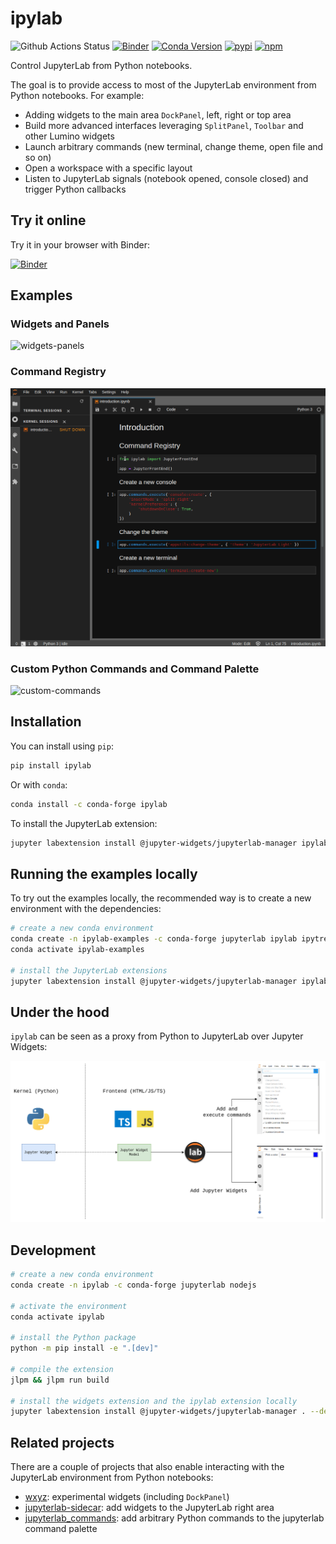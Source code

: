 # ipylab

![Github Actions Status](https://github.com/jtpio/ipylab/workflows/Build/badge.svg)
[![Binder](https://mybinder.org/badge_logo.svg)](https://mybinder.org/v2/gh/jtpio/ipylab/stable?urlpath=lab/tree/examples/widgets.ipynb)
[![Conda Version](https://img.shields.io/conda/vn/conda-forge/ipylab.svg)](https://anaconda.org/conda-forge/ipylab)
[![pypi](https://img.shields.io/pypi/v/ipylab.svg)](https://pypi.python.org/pypi/ipylab)
[![npm](https://img.shields.io/npm/v/ipylab.svg)](https://www.npmjs.com/package/ipylab)

Control JupyterLab from Python notebooks.

The goal is to provide access to most of the JupyterLab environment from Python notebooks. For example:

- Adding widgets to the main area `DockPanel`, left, right or top area
- Build more advanced interfaces leveraging `SplitPanel`, `Toolbar` and other Lumino widgets
- Launch arbitrary commands (new terminal, change theme, open file and so on)
- Open a workspace with a specific layout
- Listen to JupyterLab signals (notebook opened, console closed) and trigger Python callbacks

## Try it online

Try it in your browser with Binder:

[![Binder](https://mybinder.org/badge_logo.svg)](https://mybinder.org/v2/gh/jtpio/ipylab/stable?urlpath=lab/tree/examples/widgets.ipynb)

## Examples

### Widgets and Panels

![widgets-panels](https://user-images.githubusercontent.com/591645/69000410-8f151f00-08cf-11ea-8491-7b8848497b62.gif)

### Command Registry

![command-registry](./docs/screencasts/commands.gif)

### Custom Python Commands and Command Palette

![custom-commands](https://user-images.githubusercontent.com/591645/73125753-adbc2400-3faa-11ea-95f8-f7060e883ccd.gif)

## Installation

You can install using `pip`:

```bash
pip install ipylab
```

Or with `conda`:

```bash
conda install -c conda-forge ipylab
```

To install the JupyterLab extension:

```bash
jupyter labextension install @jupyter-widgets/jupyterlab-manager ipylab
```

## Running the examples locally

To try out the examples locally, the recommended way is to create a new environment with the dependencies:

```bash
# create a new conda environment
conda create -n ipylab-examples -c conda-forge jupyterlab ipylab ipytree bqplot ipywidgets numpy
conda activate ipylab-examples

# install the JupyterLab extensions
jupyter labextension install @jupyter-widgets/jupyterlab-manager ipylab bqplot ipytree
```

## Under the hood

`ipylab` can be seen as a proxy from Python to JupyterLab over Jupyter Widgets:

![ipylab-diagram](./docs/ipylab.png)

## Development

```bash
# create a new conda environment
conda create -n ipylab -c conda-forge jupyterlab nodejs

# activate the environment
conda activate ipylab

# install the Python package
python -m pip install -e ".[dev]"

# compile the extension
jlpm && jlpm run build

# install the widgets extension and the ipylab extension locally
jupyter labextension install @jupyter-widgets/jupyterlab-manager . --debug
```

## Related projects

There are a couple of projects that also enable interacting with the JupyterLab environment from Python notebooks:

- [wxyz](https://github.com/deathbeds/wxyz): experimental widgets (including `DockPanel`)
- [jupyterlab-sidecar](https://github.com/jupyter-widgets/jupyterlab-sidecar): add widgets to the JupyterLab right area
- [jupyterlab_commands](https://github.com/timkpaine/jupyterlab_commands): add arbitrary Python commands to the jupyterlab command palette

